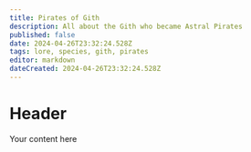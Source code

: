 ```yaml
---
title: Pirates of Gith
description: All about the Gith who became Astral Pirates
published: false
date: 2024-04-26T23:32:24.528Z
tags: lore, species, gith, pirates
editor: markdown
dateCreated: 2024-04-26T23:32:24.528Z
---
```


# Header
Your content here